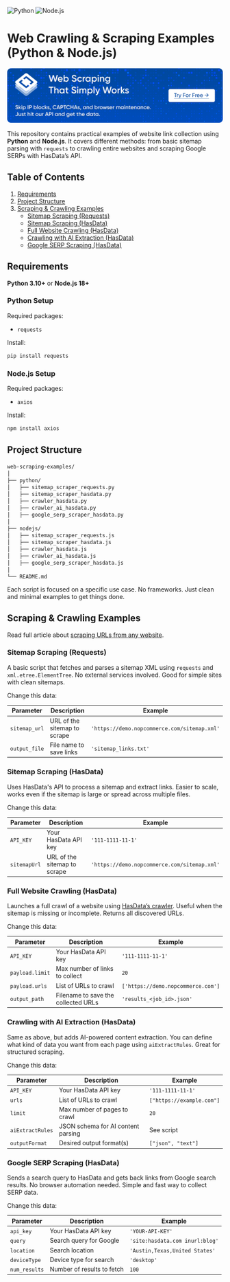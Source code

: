 ![Python](https://img.shields.io/badge/python-3.10+-blue)
![Node.js](https://img.shields.io/badge/node.js-18+-green)


# Web Crawling & Scraping Examples (Python & Node.js)
[![HasData_bannner](banner.png)](https://hasdata.com/)

This repository contains practical examples of website link collection using **Python** and **Node.js**. It covers different methods: from basic sitemap parsing with `requests` to crawling entire websites and scraping Google SERPs with HasData’s API.

## Table of Contents

1. [Requirements](#requirements)
2. [Project Structure](#project-structure)
3. [Scraping & Crawling Examples](#scraping--crawling-examples)
   * [Sitemap Scraping (Requests)](#sitemap-scraping-requests)
   * [Sitemap Scraping (HasData)](#sitemap-scraping-hasdata)
   * [Full Website Crawling (HasData)](#full-website-crawling-hasdata)
   * [Crawling with AI Extraction (HasData)](#crawling-with-ai-extraction-hasdata)
   * [Google SERP Scraping (HasData)](#google-serp-scraping-hasdata)

## Requirements

**Python 3.10+** or **Node.js 18+**

### Python Setup

Required packages:

* `requests`

Install:

```bash
pip install requests
```

### Node.js Setup

Required packages:

* `axios`

Install:

```bash
npm install axios
```

## Project Structure

```
web-scraping-examples/
│
├── python/
│   ├── sitemap_scraper_requests.py
│   ├── sitemap_scraper_hasdata.py
│   ├── crawler_hasdata.py
│   ├── crawler_ai_hasdata.py
│   ├── google_serp_scraper_hasdata.py
│
├── nodejs/
│   ├── sitemap_scraper_requests.js
│   ├── sitemap_scraper_hasdata.js
│   ├── crawler_hasdata.js
│   ├── crawler_ai_hasdata.js
│   ├── google_serp_scraper_hasdata.js
│
└── README.md
```

Each script is focused on a specific use case. No frameworks. Just clean and minimal examples to get things done.

## Scraping & Crawling Examples
Read full article about [scraping URLs from any website](https://hasdata.com/blog/find-all-urls-on-a-domain).

### Sitemap Scraping (Requests)

A basic script that fetches and parses a sitemap XML using `requests` and `xml.etree.ElementTree`. No external services involved. Good for simple sites with clean sitemaps.

Change this data:

| Parameter     | Description                  | Example                                      |
| ------------- | ---------------------------- | -------------------------------------------- |
| `sitemap_url` | URL of the sitemap to scrape | `'https://demo.nopcommerce.com/sitemap.xml'` |
| `output_file` | File name to save links      | `'sitemap_links.txt'`                        |



### Sitemap Scraping (HasData)

Uses HasData's API to process a sitemap and extract links. Easier to scale, works even if the sitemap is large or spread across multiple files.

Change this data:

| Parameter    | Description                  | Example                                      |
| ------------ | ---------------------------- | -------------------------------------------- |
| `API_KEY`    | Your HasData API key         | `'111-1111-11-1'`                            |
| `sitemapUrl` | URL of the sitemap to scrape | `'https://demo.nopcommerce.com/sitemap.xml'` |


### Full Website Crawling (HasData)

Launches a full crawl of a website using [HasData’s crawler](https://docs.hasdata.com/scrapers/websites-crawler/quickstart). Useful when the sitemap is missing or incomplete. Returns all discovered URLs.

Change this data:

| Parameter       | Description                         | Example                            |
| --------------- | ----------------------------------- | ---------------------------------- |
| `API_KEY`       | Your HasData API key                | `'111-1111-11-1'`                  |
| `payload.limit` | Max number of links to collect      | `20`                               |
| `payload.urls`  | List of URLs to crawl               | `['https://demo.nopcommerce.com']` |
| `output_path`   | Filename to save the collected URLs | `'results_<job_id>.json'`          |



### Crawling with AI Extraction (HasData)

Same as above, but adds AI-powered content extraction. You can define what kind of data you want from each page using `aiExtractRules`. Great for structured scraping.

Change this data:

| Parameter        | Description                        | Example                   | 
| ---------------- | ---------------------------------- | ------------------------- | 
| `API_KEY`        | Your HasData API key               | `'111-1111-11-1'`         | 
| `urls`           | List of URLs to crawl              | `["https://example.com"]` | 
| `limit`          | Max number of pages to crawl       | `20`                      | 
| `aiExtractRules` | JSON schema for AI content parsing | See script                | 
| `outputFormat`   | Desired output format(s)           | `["json", "text"]`        | 

### Google SERP Scraping (HasData)

Sends a search query to HasData and gets back links from Google search results. No browser automation needed. Simple and fast way to collect SERP data.

Change this data:

| Parameter     | Description                | Example                         |
| ------------- | -------------------------- | ------------------------------- |
| `api_key`     | Your HasData API key       | `'YOUR-API-KEY'`                |
| `query`       | Search query for Google    | `'site:hasdata.com inurl:blog'` |
| `location`    | Search location            | `'Austin,Texas,United States'`  |
| `deviceType`  | Device type for search     | `'desktop'`                     |
| `num_results` | Number of results to fetch | `100`                           |
